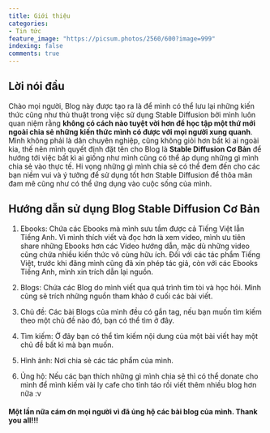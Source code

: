 ```yaml
---
title: Giới thiệu
categories:
- Tin tức
feature_image: "https://picsum.photos/2560/600?image=999"
indexing: false
comments: true
---
```

## Lời nói đầu
Chào mọi người, Blog này được tạo ra là để mình có thể lưu lại những kiến thức cũng như thủ thuật trong việc sử dụng Stable Diffusion bởi mình luôn quan niệm rằng **không có cách nào tuyệt vời hơn để học tập một thứ mới ngoài chia sẻ những kiến thức mình có được với mọi người xung quanh**. Mình không phải là dân chuyên nghiệp, cũng không giỏi hơn bất kì ai ngoài kia, thế nên mình quyết định đặt tên cho Blog là **Stable Diffusion Cơ Bản** để hướng tới việc bất kì ai giống như mình cũng có thể áp dụng những gì mình chia sẻ vào thực tế. Hi vọng những gì mình chia sẻ có thể đem đến cho các bạn niềm vui và ý tưởng để sử dụng tốt hơn Stable Diffusion để thõa mãn đam mê cũng như có thể ứng dụng vào cuộc sống của mình.

## Hướng dẫn sử dụng Blog Stable Diffusion Cơ Bản
1. Ebooks:
Chứa các Ebooks mà mình sưu tầm được cả Tiếng Việt lẫn Tiếng Anh. Vì mình thích viết và đọc hơn là xem video, mình ưu tiên share những Ebooks hơn các Video hướng dẫn, mặc dù những video cũng chứa nhiều kiến thức vô cùng hữu ích. Đối với các tác phẩm Tiếng Việt, trước khi đăng mình cũng đã xin phép tác giả, còn với các Ebooks Tiếng Anh, mình xin trích dẫn lại nguồn.

2. Blogs:
Chứa các Blog do mình viết qua quá trình tìm tòi và học hỏi. Mình cũng sẽ trích những nguồn tham khảo ở cuối các bài viết.

3. Chủ đề:
Các bài Blogs của mình đều có gắn tag, nếu bạn muốn tìm kiếm theo một chủ đề nào đó, bạn có thể tìm ở đây.

4. Tìm kiếm:
Ở đây bạn có thể tìm kiếm nội dung của một bài viết hay một chủ đề bất kì mà bạn muốn.

5. Hình ảnh:
Nơi chia sẻ các tác phẩm của mình.

6. Ủng hộ:
Nếu các bạn thích những gì mình chia sẻ thì có thể donate cho mình để mình kiếm vài ly cafe cho tỉnh táo rồi viết thêm nhiều blog hơn nữa :v

#### Một lần nữa cám ơn mọi người vì đã ủng hộ các bài blog của mình. Thank you all!!!
